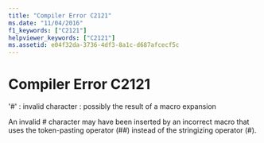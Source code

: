 ```yaml
---
title: "Compiler Error C2121"
ms.date: "11/04/2016"
f1_keywords: ["C2121"]
helpviewer_keywords: ["C2121"]
ms.assetid: e04f32da-3736-4df3-8a1c-d687afcecf5c
---
```

# Compiler Error C2121

'#' : invalid character : possibly the result of a macro expansion

An invalid # character may have been inserted by an incorrect macro that uses the token-pasting operator (##) instead of the stringizing operator (#).